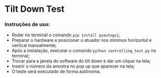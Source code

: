 # Tilt Down Test

### Instruções de uso:
- Rodar no terminal o comando `pip install pyautogui`;
- Preparar o hardware e posicionar o atuador nos mínimos horizontal e vertical manualmente;
- Após a instalação, executar o comando `python controlling_test.py` no terminal;
- Trocar para a janela do software do tilt down e dar um clique na tela;
- Inserir o número da amostra no pop up que aparecer na tela;
- O teste será executado de forma autônoma.
